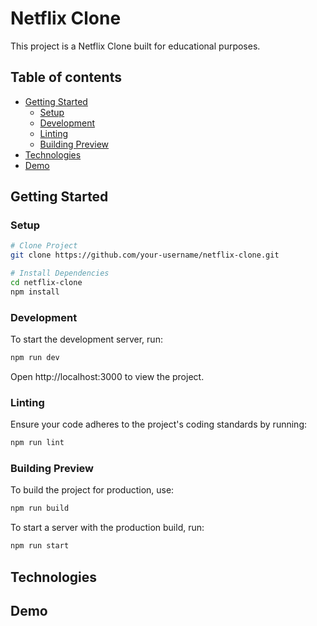 # Netflix Clone

This project is a Netflix Clone built for educational purposes.

## Table of contents

- [Getting Started](#getting-started)
  - [Setup](#setup)
  - [Development](#development)
  - [Linting](#linting)
  - [Building Preview](#building-preview)
- [Technologies](#technologies)
- [Demo](#demo)

## Getting Started

### Setup

```sh
# Clone Project
git clone https://github.com/your-username/netflix-clone.git

# Install Dependencies
cd netflix-clone
npm install
```

### Development

To start the development server, run:

```sh
npm run dev
```

Open http://localhost:3000 to view the project.

### Linting

Ensure your code adheres to the project's coding standards by running:

```sh
npm run lint
```

### Building Preview

To build the project for production, use:

```sh
npm run build
```

To start a server with the production build, run:

```sh
npm run start
```

## Technologies

## Demo
